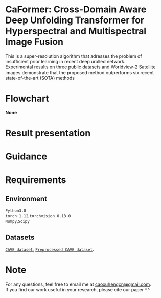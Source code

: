 # CaFormer: Cross-Domain Aware Deep Unfolding Transformer for Hyperspectral and Multispectral Image Fusion
This is a super-resolution algorithm that adresses the problem of insufficient prior learning in recent deep urolled network.  
Experimental results on three public datasets and Worldview-2 Satellite images demonstrate that the proposed method outperforms six recent state-of-the-art (SOTA) methods  

# Flowchart
**None**
# Result presentation


# Guidance

# Requirements
## Environment
`Python3.8`  
`torch 1.12`,`torchvision 0.13.0`  
`Numpy`,`Scipy`  
## Datasets
[`CAVE dataset`](https://www1.cs.columbia.edu/CAVE/databases/multispectral/), 
 [`Preprocessed CAVE dataset`](https://aistudio.baidu.com/aistudio/datasetdetail/147509).
# Note
For any questions, feel free to email me at caoxuhengcn@gmail.com.  
If you find our work useful in your research, please cite our paper ^.^
